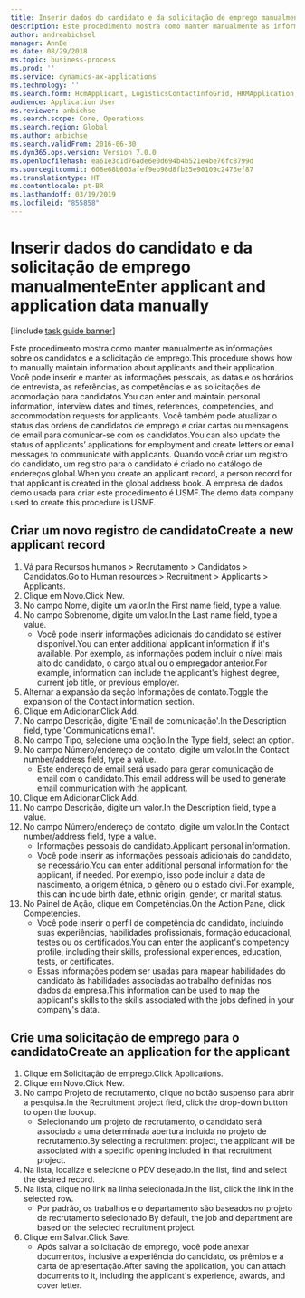 ```yaml
---
title: Inserir dados do candidato e da solicitação de emprego manualmente
description: Este procedimento mostra como manter manualmente as informações sobre os candidatos e a solicitação de emprego.
author: andreabichsel
manager: AnnBe
ms.date: 08/29/2018
ms.topic: business-process
ms.prod: ''
ms.service: dynamics-ax-applications
ms.technology: ''
ms.search.form: HcmApplicant, LogisticsContactInfoGrid, HRMApplication,  DirPartyTable
audience: Application User
ms.reviewer: anbichse
ms.search.scope: Core, Operations
ms.search.region: Global
ms.author: anbichse
ms.search.validFrom: 2016-06-30
ms.dyn365.ops.version: Version 7.0.0
ms.openlocfilehash: ea61e3c1d76ade6e0d694b4b521e4be76fc8799d
ms.sourcegitcommit: 608e68b603afef9eb98d8fb25e90109c2473ef87
ms.translationtype: HT
ms.contentlocale: pt-BR
ms.lasthandoff: 03/19/2019
ms.locfileid: "855858"
---
```

# <a name="enter-applicant-and-application-data-manually"></a><span data-ttu-id="9f241-103">Inserir dados do candidato e da solicitação de emprego manualmente</span><span class="sxs-lookup"><span data-stu-id="9f241-103">Enter applicant and application data manually</span></span>

[!include [task guide banner](../../includes/task-guide-banner.md)]

<span data-ttu-id="9f241-104">Este procedimento mostra como manter manualmente as informações sobre os candidatos e a solicitação de emprego.</span><span class="sxs-lookup"><span data-stu-id="9f241-104">This procedure shows how to manually maintain information about applicants and their application.</span></span>   <span data-ttu-id="9f241-105">Você pode inserir e manter as informações pessoais, as datas e os horários de entrevista, as referências, as competências e as solicitações de acomodação para candidatos.</span><span class="sxs-lookup"><span data-stu-id="9f241-105">You can enter and maintain personal information, interview dates and times, references, competencies, and accommodation requests for applicants.</span></span> <span data-ttu-id="9f241-106">Você também pode atualizar o status das ordens de candidatos de emprego e criar cartas ou mensagens de email para comunicar-se com os candidatos.</span><span class="sxs-lookup"><span data-stu-id="9f241-106">You can also update the status of applicants’ applications for employment and create letters or email messages to communicate with applicants.</span></span> <span data-ttu-id="9f241-107">Quando você criar um registro do candidato, um registro para o candidato é criado no catálogo de endereços global.</span><span class="sxs-lookup"><span data-stu-id="9f241-107">When you create an applicant record, a person record for that applicant is created in the global address book.</span></span>       <span data-ttu-id="9f241-108">A empresa de dados demo usada para criar este procedimento é USMF.</span><span class="sxs-lookup"><span data-stu-id="9f241-108">The demo data company used to create this procedure is USMF.</span></span>


## <a name="create-a-new-applicant-record"></a><span data-ttu-id="9f241-109">Criar um novo registro de candidato</span><span class="sxs-lookup"><span data-stu-id="9f241-109">Create a new applicant record</span></span>
1. <span data-ttu-id="9f241-110">Vá para Recursos humanos > Recrutamento > Candidatos > Candidatos.</span><span class="sxs-lookup"><span data-stu-id="9f241-110">Go to Human resources > Recruitment > Applicants > Applicants.</span></span>
2. <span data-ttu-id="9f241-111">Clique em Novo.</span><span class="sxs-lookup"><span data-stu-id="9f241-111">Click New.</span></span>
3. <span data-ttu-id="9f241-112">No campo Nome, digite um valor.</span><span class="sxs-lookup"><span data-stu-id="9f241-112">In the First name field, type a value.</span></span>
4. <span data-ttu-id="9f241-113">No campo Sobrenome, digite um valor.</span><span class="sxs-lookup"><span data-stu-id="9f241-113">In the Last name field, type a value.</span></span>
    * <span data-ttu-id="9f241-114">Você pode inserir informações adicionais do candidato se estiver disponível.</span><span class="sxs-lookup"><span data-stu-id="9f241-114">You can enter additional applicant information if it's available.</span></span> <span data-ttu-id="9f241-115">Por exemplo, as informações podem incluir o nível mais alto do candidato, o cargo atual ou o empregador anterior.</span><span class="sxs-lookup"><span data-stu-id="9f241-115">For example, information can include the applicant's highest degree, current job title, or previous employer.</span></span>  
5. <span data-ttu-id="9f241-116">Alternar a expansão da seção Informações de contato.</span><span class="sxs-lookup"><span data-stu-id="9f241-116">Toggle the expansion of the Contact information section.</span></span>
6. <span data-ttu-id="9f241-117">Clique em Adicionar.</span><span class="sxs-lookup"><span data-stu-id="9f241-117">Click Add.</span></span>
7. <span data-ttu-id="9f241-118">No campo Descrição, digite 'Email de comunicação'.</span><span class="sxs-lookup"><span data-stu-id="9f241-118">In the Description field, type 'Communications email'.</span></span>
8. <span data-ttu-id="9f241-119">No campo Tipo, selecione uma opção.</span><span class="sxs-lookup"><span data-stu-id="9f241-119">In the Type field, select an option.</span></span>
9. <span data-ttu-id="9f241-120">No campo Número/endereço de contato, digite um valor.</span><span class="sxs-lookup"><span data-stu-id="9f241-120">In the Contact number/address field, type a value.</span></span>
    * <span data-ttu-id="9f241-121">Este endereço de email será usado para gerar comunicação de email com o candidato.</span><span class="sxs-lookup"><span data-stu-id="9f241-121">This email address will be used to generate email communication with the applicant.</span></span>  
10. <span data-ttu-id="9f241-122">Clique em Adicionar.</span><span class="sxs-lookup"><span data-stu-id="9f241-122">Click Add.</span></span>
11. <span data-ttu-id="9f241-123">No campo Descrição, digite um valor.</span><span class="sxs-lookup"><span data-stu-id="9f241-123">In the Description field, type a value.</span></span>
12. <span data-ttu-id="9f241-124">No campo Número/endereço de contato, digite um valor.</span><span class="sxs-lookup"><span data-stu-id="9f241-124">In the Contact number/address field, type a value.</span></span>
    * <span data-ttu-id="9f241-125">Informações pessoais do candidato.</span><span class="sxs-lookup"><span data-stu-id="9f241-125">Applicant personal information.</span></span>  
    * <span data-ttu-id="9f241-126">Você pode inserir as informações pessoais adicionais do candidato, se necessário.</span><span class="sxs-lookup"><span data-stu-id="9f241-126">You can enter additional personal information for the applicant, if needed.</span></span> <span data-ttu-id="9f241-127">Por exemplo, isso pode incluir a data de nascimento, a origem étnica, o gênero ou o estado civil.</span><span class="sxs-lookup"><span data-stu-id="9f241-127">For example, this can include birth date, ethnic origin, gender, or marital status.</span></span>  
13. <span data-ttu-id="9f241-128">No Painel de Ação, clique em Competências.</span><span class="sxs-lookup"><span data-stu-id="9f241-128">On the Action Pane, click Competencies.</span></span>
    * <span data-ttu-id="9f241-129">Você pode inserir o perfil de competência do candidato, incluindo suas experiências, habilidades profissionais, formação educacional, testes ou os certificados.</span><span class="sxs-lookup"><span data-stu-id="9f241-129">You can enter the applicant's competency profile, including their skills, professional experiences, education, tests, or certificates.</span></span>  
    * <span data-ttu-id="9f241-130">Essas informações podem ser usadas para mapear habilidades do candidato às habilidades associadas ao trabalho definidas nos dados da empresa.</span><span class="sxs-lookup"><span data-stu-id="9f241-130">This information can be used to map the applicant's skills to the skills associated with the jobs defined in your company's data.</span></span>   

## <a name="create-an-application-for-the-applicant"></a><span data-ttu-id="9f241-131">Crie uma solicitação de emprego para o candidato</span><span class="sxs-lookup"><span data-stu-id="9f241-131">Create an application for the applicant</span></span>
1. <span data-ttu-id="9f241-132">Clique em Solicitação de emprego.</span><span class="sxs-lookup"><span data-stu-id="9f241-132">Click Applications.</span></span>
2. <span data-ttu-id="9f241-133">Clique em Novo.</span><span class="sxs-lookup"><span data-stu-id="9f241-133">Click New.</span></span>
3. <span data-ttu-id="9f241-134">No campo Projeto de recrutamento, clique no botão suspenso para abrir a pesquisa.</span><span class="sxs-lookup"><span data-stu-id="9f241-134">In the Recruitment project field, click the drop-down button to open the lookup.</span></span>
    * <span data-ttu-id="9f241-135">Selecionando um projeto de recrutamento, o candidato será associado a uma determinada abertura incluída no projeto de recrutamento.</span><span class="sxs-lookup"><span data-stu-id="9f241-135">By selecting a recruitment project, the applicant will be associated with a specific opening included in that recruitment project.</span></span>  
4. <span data-ttu-id="9f241-136">Na lista, localize e selecione o PDV desejado.</span><span class="sxs-lookup"><span data-stu-id="9f241-136">In the list, find and select the desired record.</span></span>
5. <span data-ttu-id="9f241-137">Na lista, clique no link na linha selecionada.</span><span class="sxs-lookup"><span data-stu-id="9f241-137">In the list, click the link in the selected row.</span></span>
    * <span data-ttu-id="9f241-138">Por padrão, os trabalhos e o departamento são baseados no projeto de recrutamento selecionado.</span><span class="sxs-lookup"><span data-stu-id="9f241-138">By default, the job and department are based on the selected recruitment project.</span></span>  
6. <span data-ttu-id="9f241-139">Clique em Salvar.</span><span class="sxs-lookup"><span data-stu-id="9f241-139">Click Save.</span></span>
    * <span data-ttu-id="9f241-140">Após salvar a solicitação de emprego, você pode anexar documentos, inclusive a experiência do candidato, os prêmios e a carta de apresentação.</span><span class="sxs-lookup"><span data-stu-id="9f241-140">After saving the application, you can attach documents to it, including the applicant's experience, awards, and cover letter.</span></span>  

